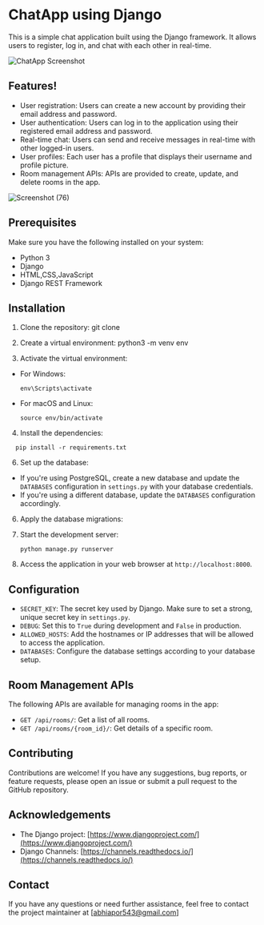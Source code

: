 # ChatApp using Django

This is a simple chat application built using the Django framework. It allows users to register, log in, and chat with each other in real-time.

![ChatApp Screenshot](https://github.com/amitesh554/Chatapp/assets/72072954/5366e6e7-4353-482c-9742-6fa0744fa45a)

## Features!


- User registration: Users can create a new account by providing their email address and password.
- User authentication: Users can log in to the application using their registered email address and password.
- Real-time chat: Users can send and receive messages in real-time with other logged-in users.
- User profiles: Each user has a profile that displays their username and profile picture.
- Room management APIs: APIs are provided to create, update, and delete rooms in the app.

![Screenshot (76)](https://github.com/amitesh554/Chatapp/assets/72072954/fa26be38-9076-40d8-8c81-4bebcc25a0d1)

## Prerequisites

Make sure you have the following installed on your system:

- Python 3
- Django
- HTML,CSS,JavaScript
- Django REST Framework


## Installation

1. Clone the repository:
   git clone <repository-url>

2. Create a virtual environment:
   python3 -m venv env

3. Activate the virtual environment:
- For Windows:
  ```
  env\Scripts\activate
  ```
- For macOS and Linux:
  ```
  source env/bin/activate
  ```

4. Install the dependencies:
 ```
   pip install -r requirements.txt
```
   
6. Set up the database:
- If you're using PostgreSQL, create a new database and update the `DATABASES` configuration in `settings.py` with your database credentials.
- If you're using a different database, update the `DATABASES` configuration accordingly.

6. Apply the database migrations:

7. Start the development server:
   ```
   python manage.py runserver
   ```

9. Access the application in your web browser at `http://localhost:8000`.

## Configuration

- `SECRET_KEY`: The secret key used by Django. Make sure to set a strong, unique secret key in `settings.py`.
- `DEBUG`: Set this to `True` during development and `False` in production.
- `ALLOWED_HOSTS`: Add the hostnames or IP addresses that will be allowed to access the application.
- `DATABASES`: Configure the database settings according to your database setup.

## Room Management APIs

The following APIs are available for managing rooms in the app:

- `GET /api/rooms/`: Get a list of all rooms.
- `GET /api/rooms/{room_id}/`: Get details of a specific room.



## Contributing

Contributions are welcome! If you have any suggestions, bug reports, or feature requests, please open an issue or submit a pull request to the GitHub repository.


## Acknowledgements

- The Django project: [https://www.djangoproject.com/](https://www.djangoproject.com/)
- Django Channels: [https://channels.readthedocs.io/](https://channels.readthedocs.io/)

## Contact

If you have any questions or need further assistance, feel free to contact the project maintainer at [abhiapor543@gmail.com]




